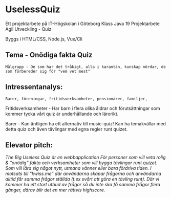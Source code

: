 # UselessQuiz

Ett projektarbete på IT-Högskolan i Göteborg
Klass Java 19
Projektarbete Agil Utveckling - Quiz

Byggs i HTML/CSS, Node.js, Vue/Cli

## Tema - Onödiga fakta Quiz

```
Målgrupp - De som har det tråkigt, alla i karantän, kunskap nördar, de som förbereder sig för "vem vet mest"
```

## Intressentanalys:

```
Barer, föreningar, fritidsverksamheter, pensionärer, familjer, 
```
Fritidsverksamheter - Har barn i flera olika åldrar och förutsättningar som kommer tycka vårt quiz är underhållande och lärorikt.

Barer - Kan äntligen ha ett alternativ till music-quiz! Kan ha temakvällar med detta quiz och även tävlingar med egna regler runt quizet.

## Elevator pitch:

*The Big Useless Quiz är en webbapplication 
För personer som vill veta rolig & “onödig” fakta och verksamheter som vill bygga tävlingar runt quizet.
Som vill lära sig något nytt, utmana vänner eller bara fördriva tiden.
I motsats till “kwiss.me” där användarna skapar frågorna och användarna alltid får samma frågor ställda (t.ex svårt att göra en tävling runt).
Där vi kommer ha ett stort utbud av frågor så du inte ska få samma frågor flera gånger, därav blir det en mer rättvis highscore.*


